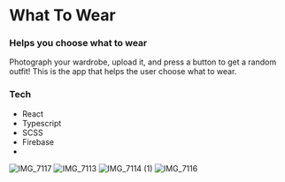 # What To Wear

### Helps you choose what to wear
Photograph your wardrobe, upload it, and press a button to get a random outfit! This is the app that helps the user choose what to wear.

### Tech
- React
- Typescript
- SCSS
- Firebase
- 
![IMG_7117](https://github.com/tovebr/whattowear/assets/70133569/70bf67a9-f34b-4a34-8913-b8944c80dde7)
![IMG_7113](https://github.com/tovebr/whattowear/assets/70133569/26261ad3-82eb-4e05-9a35-7e1d2e968cab)
![IMG_7114 (1)](https://github.com/tovebr/whattowear/assets/70133569/dc7e115b-059b-4c89-9622-592745cff374)
![IMG_7116](https://github.com/tovebr/whattowear/assets/70133569/f12907db-4034-41d2-8e82-9548db4c2337)
